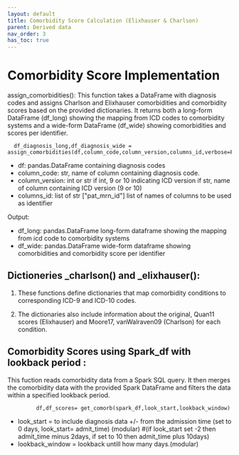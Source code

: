 ```yaml
---
layout: default
title: Comorbidity Score Calculation (Elixhauser & Charlson)
parent: Derived data
nav_order: 3
has_toc: true
---
```



# Comorbidity Score Implementation


assign_comorbidities(): This function takes a DataFrame with diagnosis codes and assigns Charlson and Elixhauser comorbidities and comorbidity scores based on the provided dictionaries.
It returns both a long-form DataFrame (df_long) showing the mapping from ICD codes to comorbidity systems and a wide-form DataFrame (df_wide) showing comorbidities and scores per identifier.


      df_diagnosis_long,df_diagnosis_wide = assign_comorbidities(df,column_code,column_version,columns_id,verbose=False)

* df: pandas.DataFrame containing diagnosis codes
* column_code: str, name of column containing diagnosis code.
* column_version: int or str 
        if int, 9 or 10 indicating ICD version
        if str, name of column containing ICD version (9 or 10)
* columns_id: list of str ["pat_mrn_id"]
        list of names of columns to be used as identifier
  
Output:

* df_long: pandas.DataFrame
         long-form dataframe showing the mapping from icd code to comorbidity systems
* df_wide: pandas.DataFrame
        wide-form dataframe showing comorbidities and comorbidity score per identifier



## Dictioneries _charlson() and _elixhauser():


1. These functions define dictionaries that map comorbidity conditions to corresponding ICD-9 and ICD-10 codes.


2. The dictionaries also include information about the original, Quan11 scores (Elixhauser) and Moore17, vanWalraven09 (Charlson) for each condition. 


## Comorbidity Scores using Spark_df with lookback period :

This fuction reads comorbidity data from a Spark SQL query. It then merges the comorbidity data with the provided Spark DataFrame and filters the data within a specified lookback period.
       
             df,df_scores= get_comorb(spark_df,look_start,lookback_window)

* look_start  = to include diagnosis data +/- from the admission time (set to 0 days, look_start= admit_time) (modular) #(if look_start set -2 then admit_time minus 2days, if set to 10 then admit_time plus 10days)
* lookback_window = lookback untill how many days.(modular)

  
